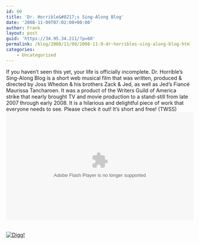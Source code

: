 ```yaml
---
id: 60
title: 'Dr. Horrible&#8217;s Sing-Along Blog'
date: '2008-11-09T07:02:00+00:00'
author: Frank
layout: post
guid: 'https://34.95.34.211/?p=60'
permalink: /blog/2008/11/09/2008-11-9-dr-horribles-sing-along-blog-html/
categories:
    - Uncategorized
---
```


<div src="v5">If you haven’t seen this yet, your life is officially incomplete. Dr. Horrible’s Sing-Along Blog is a short web musical film that was written, produced &amp; directed by Joss Whedon &amp; his brothers Zack &amp; Jed, as well as Jed’s Fiancé Maurissa Tancharoen. It was a product of the Writers Guild of America strike that nearly brought TV and movie production to a stand-still from late 2007 through early 2008. It is a hilarious and delightful piece of work that everyone needs to see. Please check it out! It’s short and free! (TWSS) <object height="296" width="512"><param name="movie" value="http://www.hulu.com/embed/Z4kt7M5Uta51JuIDJV6HeQ"></param><embed height="296" src="http://www.hulu.com/embed/Z4kt7M5Uta51JuIDJV6HeQ" type="application/x-shockwave-flash" width="512"></embed></object>

[  
![Digg!](http://digg.com/img/badges/100x20-digg-button.gif)  ](http://digg.com/)

</div>
